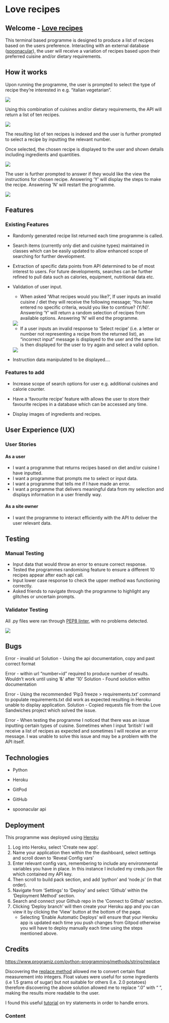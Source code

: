 # Love recipes

## Welcome - [Love recipes](https://github.com/jamitag/Love-Recipes)
This terminal based programme is designed to produce a list of recipes based on the users preference. Interacting with an external database ([spoonacular](https://spoonacular.com/)), the user will receive a variation of recipes based upon their preferred cuisine and/or dietary requirements.


## How it works

Upon running the programme, the user is prompted to select the type of recipe they’re interested in e.g. “italian vegetarian”.

<img src="assets/images/whatrecipe.png">

Using this combination of cuisines and/or dietary requirements, the API will return a list of ten recipes.

<img src="assets/images/listrecipes.png">

The resulting list of ten recipes is indexed and the user is further prompted to select a recipe by inputting the relevant number.

Once selected, the chosen recipe is displayed to the user and shown details including ingredients and quantities.

<img src="assets/images/ingredients.png">

The user is further prompted to answer if they would like the view the instructions for chosen recipe. Answering ‘Y’ will display the steps to make the recipe. Answering ’N’ will restart the programme.

<img src="assets/images/instructions.png">

## Features

### Existing Features

- Randomly generated recipe list returned each time programme is called.

- Search items (currently only diet and cuisine types) maintained in classes which can be easily updated to allow enhanced scope of searching for further development.

- Extraction of specific data points from API determined to be of most interest to users. For future developments, searches can be further refined to pull data such as calories, equipment, nutritional data etc.

- Validation of user input.
	- When asked ‘What recipes would you like?’, If user inputs an invalid cuisine / diet they will receive the following message; ‘You have entered no specific criteria, would you like to continue? (Y/N)’. Answering ‘Y’ will return a random selection of recipes from available options. Answering ’N’ will end the programme.

    <img src="assets/images/invalidresponse.png">

	- If a user inputs an invalid response to ‘Select recipe’ (i.e. a letter or number not representing a recipe from the returned list), an “incorrect input” message is displayed to the user and the same list is then displayed for the user to try again and select a valid option.

    <img src="assets/images/incorrectinput.png">

- Instruction data manipulated to be displayed….


### Features to add

- Increase scope of search options for user e.g. additional cuisines and calorie counter.

- Have a ‘favourite recipe’ feature with allows the user to store their favourite recipes in a database which can be accessed any time.

- Display images of ingredients and recipes.


## User Experience (UX)

### User Stories

#### As a user

- I want a programme that returns recipes based on diet and/or cuisine I have inputted.
- I want a programme that prompts me to select or input data.
- I want a programme that tells me if I have made an error.
- I want a programme that delivers meaningful data from my selection and displays information in a user friendly way.

#### As a site owner

- I want the programme to interact efficiently with the API to deliver the user relevant data.

## Testing

### Manual Testing
- Input data that would throw an error to ensure correct response.
- Tested the programmes randomising feature to ensure a different 10 recipes appear after each api call.
- Input lower case response to check the upper method was functioning correctly.
- Asked friends to navigate through the programme to highlight any glitches or uncertain prompts.

### Validator Testing

All .py files were ran through <a href="http://pep8online.com">PEP8 linter</a>, with no problems detected.

<img src="assets/images/pep8valid.png">

## Bugs

Error - invalid url
Solution - Using the api documentation, copy and past correct format

Error - within url “number=id” required to produce number of results. Wouldn’t work until using ‘&’ after ’10’
Solution - Found solution within documentation

Error - Using the recommended ‘Pip3 freeze > requirements.txt’ command to populate requirements.txt did work as expected resulting in Heroku unable to display application. 
Solution - Copied requests file from the Love Sandwiches project which solved the issue.

Error - When testing the programme I noticed that there was an issue inputting certain types of cuisine. Sometimes when I input ‘british’ I will receive a list of recipes as expected and sometimes I will receive an error message. I was unable to solve this issue and may be a problem with the API itself.



## Technologies

- Python

- Heroku

- GitPod

- GitHub

- spoonacular api

## Deployment

This programme was deployed using [Heroku](https://heroku.com/)

1. Log into Heroku, select 'Create new app’.
2. Name your application then within the the dashboard, select settings and scroll down to ‘Reveal Config vars’
3. Enter relevant config vars, remembering to include any environmental variables you have in place. In this instance I included my creds.json file which contained my API key.
4. Then scroll to build pack section, and add ‘python’ and ‘node.js’ (in that order).
5. Navigate from ‘Settings’ to ‘Deploy’ and select ‘Github’ within the ‘Deployment Method’ section.
6. Search and connect your Github repo in the ‘Connect to Github’ section.
7. Clicking ‘Deploy branch’ will then create your Heroku app and you can view it by clicking the ‘View’ button at the bottom of the page.
	- Selecting ‘Enable Automatic Deploys’ will ensure that your Heroku app is updated each time you push changes from Gitpod otherwise you will have to deploy manually each time using the steps mentioned above.


## Credits

https://www.programiz.com/python-programming/methods/string/replace

Discovering the [replace method](https://www.programiz.com/python-programming/methods/string/replace) allowed me to convert certain float measurement into integers. Float values were useful for some ingredients (i.e 1.5 grams of sugar) but not suitable for others (I.e. 2.0 potatoes) therefore discovering the above solution allowed me to replace “.0” with “ ”, making the results more readable to the user.

I found this useful [tutorial](https://www.programiz.com/python-programming/exception-handling) on try statements in order to handle errors.

### Content
